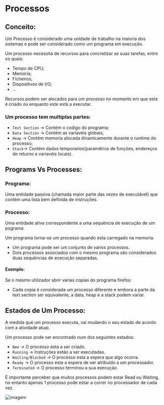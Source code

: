 # Processos

## Conceito:

Um Processo é considerado uma unidade de trabalho na maioria dos sistemas e pode ser considerado como um programa em execução.

Um processo necessita de recursos para concretizar as suas tarefas, entre os quais:

- Tempo de CPU;
- Memória;
- Ficheiros;
- Dispositivos de I/O;
- ...

Recursos podem ser alocados para um processo no momento em que este é criado ou enquanto este está a executar.

### Um processo tem multiplas partes:

- `Text Section` -> Contém o codigo do programa;
- `Data Section` -> Contém as variavéis globais;
- `Heap` -> Contém memoria alocada dinamicamente durante o runtime do processo;
- `Stack`-> Contém dados temporarios(paramêtros de funções, endereços de returno e variavéis locais).

## Programs Vs Processes:

### Programa:

Uma entidade passiva (chamada maior parte das vezes de executável) que contém uma lista bem definida de instruções.

### Processo:

Uma entidade ativa correspondente a uma sequência de execução de um pograma.

Um programa torna-se um processo quando esta carregado na memoria.
 - Um programa pode ser um conjunto de varios processos.
 - Dois processos associados com o mesmo programa são considerados duas sequências de ececução separadas.

#### Exemplo:

Se o mesmo utilizador abrir varias copias do programa firefox:
 - Cada copia é considerada um processo diferente e embora a parte da text section ser equivalente, a data, heap e a stack podem variar.

## Estados de Um Processo:

A medida que um processo executa, vai mudando o seu estado de acordo com a atividade atual.

Um processo pode ser encontrado num dos seguintes estados:

- `New` -> O processo esta a ser criado.
- `Running` -> Instruções estão a ser executadas.
- `Waiting/Blocked` -> O processo esta a espera que algo ocorra.
- `Ready` -> O processo esta a espera de ser atribuido a um processador.
- `Terminated` -> O processo terminou a sua execução.

É importante perceber que muitos processos podem estar Read ou Waiting, no entanto apenas 1 processo pode estar a correr no processador de cada vez.

![imagem](https://user-images.githubusercontent.com/62023102/119210666-631ac100-baa5-11eb-9adc-37d15dd5f8b5.png)




